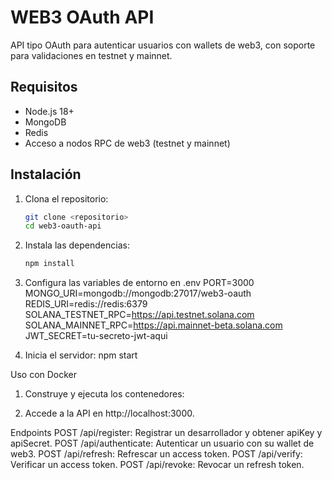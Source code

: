 # WEB3 OAuth API

API tipo OAuth para autenticar usuarios con wallets de web3, con soporte para validaciones en testnet y mainnet.

## Requisitos

- Node.js 18+
- MongoDB
- Redis
- Acceso a nodos RPC de web3 (testnet y mainnet)

## Instalación

1. Clona el repositorio:
   ```bash
   git clone <repositorio>
   cd web3-oauth-api

2. Instala las dependencias:
    ```bash
    npm install

3. Configura las variables de entorno en .env
    PORT=3000
    MONGO_URI=mongodb://mongodb:27017/web3-oauth
    REDIS_URI=redis://redis:6379
    SOLANA_TESTNET_RPC=https://api.testnet.solana.com
    SOLANA_MAINNET_RPC=https://api.mainnet-beta.solana.com
    JWT_SECRET=tu-secreto-jwt-aqui

4. Inicia el servidor:
    npm start
   
Uso con Docker

1. Construye y ejecuta los contenedores:

2. Accede a la API en http://localhost:3000.

Endpoints
POST /api/register: Registrar un desarrollador y obtener apiKey y apiSecret.
POST /api/authenticate: Autenticar un usuario con su wallet de web3.
POST /api/refresh: Refrescar un access token.
POST /api/verify: Verificar un access token.
POST /api/revoke: Revocar un refresh token.